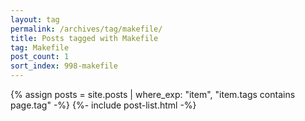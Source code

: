 ```yaml
---
layout: tag
permalink: /archives/tag/makefile/
title: Posts tagged with Makefile
tag: Makefile
post_count: 1
sort_index: 998-makefile
---
```

{% assign posts = site.posts | where_exp: "item", "item.tags contains page.tag" -%}
{%- include post-list.html -%}
